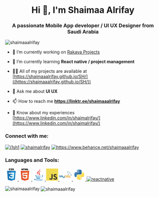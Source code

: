 <h1 align="center">Hi 👋, I'm Shaimaa Alrifay</h1>
<h3 align="center">A passionate Mobile App developer / UI UX Designer from Saudi Arabia</h3>

<p align="left"> <img src="https://komarev.com/ghpvc/?username=shaimaaalrifay&label=Profile%20views&color=0e75b6&style=flat" alt="shaimaaalrifay" /> </p>

- 🔭 I’m currently working on [Rakaya Projects](https://www.rakaya.sa/)

- 🌱 I’m currently learning **React native / project management**

- 👨‍💻 All of my projects are available at [https://shaimaaalrifay.github.io/SH/]((https://shaimaaalrifay.github.io/SH/))

- 💬 Ask me about **UI UX**

- 📫 How to reach me **https://linktr.ee/shaimaaalrifay**

- 📄 Know about my experiences [https://www.linkedin.com/in/shaimalrifay/](https://www.linkedin.com/in/shaimalrifay/)

<h3 align="left">Connect with me:</h3>
<p align="left">
<a href="https://twitter.com/i1sh1" target="blank"><img align="center" src="https://raw.githubusercontent.com/rahuldkjain/github-profile-readme-generator/master/src/images/icons/Social/twitter.svg" alt="i1sh1" height="30" width="40" /></a>
<a href="https://linkedin.com/in/shaimalrifay" target="blank"><img align="center" src="https://raw.githubusercontent.com/rahuldkjain/github-profile-readme-generator/master/src/images/icons/Social/linked-in-alt.svg" alt="shaimalrifay" height="30" width="40" /></a>
<a href="https://www.behance.net/https://www.behance.net/shaimaaalrifay" target="blank"><img align="center" src="https://raw.githubusercontent.com/rahuldkjain/github-profile-readme-generator/master/src/images/icons/Social/behance.svg" alt="https://www.behance.net/shaimaaalrifay" height="30" width="40" /></a>
</p>

<h3 align="left">Languages and Tools:</h3>
<p align="left"> <a href="https://www.w3schools.com/css/" target="_blank" rel="noreferrer"> <img src="https://raw.githubusercontent.com/devicons/devicon/master/icons/css3/css3-original-wordmark.svg" alt="css3" width="40" height="40"/> </a> <a href="https://www.w3.org/html/" target="_blank" rel="noreferrer"> <img src="https://raw.githubusercontent.com/devicons/devicon/master/icons/html5/html5-original-wordmark.svg" alt="html5" width="40" height="40"/> </a> <a href="https://www.java.com" target="_blank" rel="noreferrer"> <img src="https://raw.githubusercontent.com/devicons/devicon/master/icons/java/java-original.svg" alt="java" width="40" height="40"/> </a> <a href="https://developer.mozilla.org/en-US/docs/Web/JavaScript" target="_blank" rel="noreferrer"> <img src="https://raw.githubusercontent.com/devicons/devicon/master/icons/javascript/javascript-original.svg" alt="javascript" width="40" height="40"/> </a> <a href="https://www.mysql.com/" target="_blank" rel="noreferrer"> <img src="https://raw.githubusercontent.com/devicons/devicon/master/icons/mysql/mysql-original-wordmark.svg" alt="mysql" width="40" height="40"/> </a> <a href="https://www.python.org" target="_blank" rel="noreferrer"> <img src="https://raw.githubusercontent.com/devicons/devicon/master/icons/python/python-original.svg" alt="python" width="40" height="40"/> </a> <a href="https://reactnative.dev/" target="_blank" rel="noreferrer"> <img src="https://reactnative.dev/img/header_logo.svg" alt="reactnative" width="40" height="40"/> </a> </p>

<p><img align="left" src="https://github-readme-stats.vercel.app/api/top-langs?username=shaimaaalrifay&show_icons=true&locale=en&layout=compact" alt="shaimaaalrifay" /></p>

<p>&nbsp;<img align="center" src="https://github-readme-stats.vercel.app/api?username=shaimaaalrifay&show_icons=true&locale=en" alt="shaimaaalrifay" /></p>
